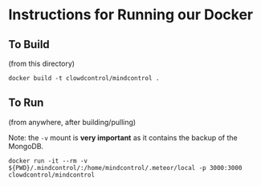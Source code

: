 # Instructions for Running our Docker

## To Build
(from this directory)

```
docker build -t clowdcontrol/mindcontrol .
```

## To Run
(from anywhere, after building/pulling)

Note: the `-v` mount is **very important** as it contains the backup of the MongoDB.
```
docker run -it --rm -v ${PWD}/.mindcontrol/:/home/mindcontrol/.meteor/local -p 3000:3000 clowdcontrol/mindcontrol
```
